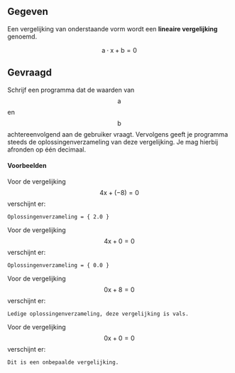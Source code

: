 ## Gegeven

Een vergelijking van onderstaande vorm wordt een **lineaire vergelijking** genoemd. 

$$
\mathsf{a\cdot x + b = 0}
$$

## Gevraagd

Schrijf een programma dat de waarden van $$\mathsf{a}$$ en $$\mathsf{b}$$ achtereenvolgend aan de gebruiker vraagt. Vervolgens geeft je programma steeds de oplossingenverzameling van deze vergelijking. Je mag hierbij afronden op één decimaal.

#### Voorbeelden
Voor de vergelijking $$\mathsf{4x + (-8) = 0}$$ verschijnt er:

```
Oplossingenverzameling = { 2.0 }
```

Voor de vergelijking $$\mathsf{4x + 0 = 0}$$ verschijnt er:

```
Oplossingenverzameling = { 0.0 }
```

Voor de vergelijking $$\mathsf{0x + 8 = 0}$$ verschijnt er:

```
Ledige oplossingenverzameling, deze vergelijking is vals.
```

Voor de vergelijking $$\mathsf{0x + 0 = 0}$$ verschijnt er:

```
Dit is een onbepaalde vergelijking.
```
